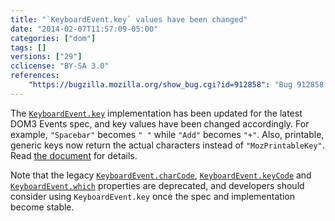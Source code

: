 ```yaml
---
title: "`KeyboardEvent.key` values have been changed"
date: "2014-02-07T11:57:09-05:00"
categories: ["dom"]
tags: []
versions: ["29"]
cclicense: "BY-SA 3.0"
references:
    "https://bugzilla.mozilla.org/show_bug.cgi?id=912858": "Bug 912858 – Implement KeyboardEvent.key for printable keys (except dead key handling)"
---
```

The [`KeyboardEvent.key`](https://developer.mozilla.org/en-US/docs/Web/API/KeyboardEvent.key) implementation has been updated for the latest DOM3 Events spec, and key values have been changed accordingly. For example, `"Spacebar"` becomes `" "` while `"Add"` becomes `"+"`. Also, printable, generic keys now return the actual characters instead of `"MozPrintableKey"`. Read [the document](https://developer.mozilla.org/en-US/docs/Web/API/KeyboardEvent.key) for details.

Note that the legacy [`KeyboardEvent.charCode`](https://developer.mozilla.org/en-US/docs/Web/API/KeyboardEvent.charCode), [`KeyboardEvent.keyCode`](https://developer.mozilla.org/en-US/docs/Web/API/KeyboardEvent.keyCode) and [`KeyboardEvent.which`](https://developer.mozilla.org/en-US/docs/Web/API/KeyboardEvent.which) properties are deprecated, and developers should consider using `KeyboardEvent.key` once the spec and implementation become stable.
